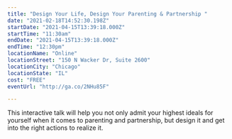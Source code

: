 ```yaml
---
title: "Design Your Life, Design Your Parenting & Partnership "
date: "2021-02-18T14:52:30.198Z"
startDate: "2021-04-15T13:39:18.000Z"
startTime: "11:30am"
endDate: "2021-04-15T13:39:18.000Z"
endTime: "12:30pm"
locationName: "Online"
locationStreet: "150 N Wacker Dr, Suite 2600"
locationCity: "Chicago"
locationState: "IL"
cost: "FREE"
eventUrl: "http://ga.co/2NHu85F"

---
```


This interactive talk will help you not only admit your highest ideals for yourself when it comes to parenting and partnership, but design it and get into the right actions to realize it.

